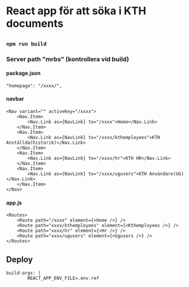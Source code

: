 # React app för att söka i KTH documents

##

### `npm run build`

### Server path "mrbs" (kontrollera vid build)
#### package.json

    "homepage": "/xxxx/",

#### navbar

    <Nav variant="" activeKey="/xxxx">
        <Nav.Item>
            <Nav.Link as={NavLink} to="/xxxx">Home</Nav.Link>
        </Nav.Item>
        <Nav.Item>
            <Nav.Link as={NavLink} to="/xxxx/kthemployees">KTH Anställda(historik)</Nav.Link>
        </Nav.Item>
        <Nav.Item>
            <Nav.Link as={NavLink} to="/xxxx/hr">KTH HR</Nav.Link>
        </Nav.Item>
        <Nav.Item>
            <Nav.Link as={NavLink} to="/xxxx/ugusers">KTH Användare(UG)</Nav.Link>
        </Nav.Item>
    </Nav>

#### app.js

    <Routes>
        <Route path="/xxxx" element={<Home />} />
        <Route path="xxxx/kthemployees" element={<Kthemployees />} />
        <Route path="xxxx/hr" element={<Hr />} />
        <Route path="xxxx/ugusers" element={<Ugusers />} />
    </Routes>

## Deploy
    build-args: |
            REACT_APP_ENV_FILE=.env.ref


